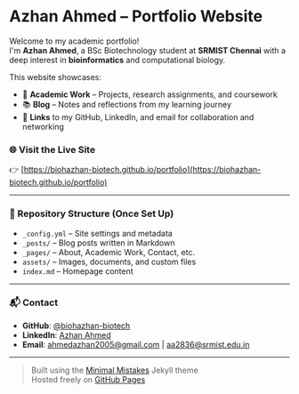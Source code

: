 # Azhan Ahmed – Portfolio Website

Welcome to my academic portfolio!  
I'm **Azhan Ahmed**, a BSc Biotechnology student at **SRMIST Chennai** with a deep interest in **bioinformatics** and computational biology.

This website showcases:
- 🧬 **Academic Work** – Projects, research assignments, and coursework
- 📚 **Blog** – Notes and reflections from my learning journey
- 🔗 **Links** to my GitHub, LinkedIn, and email for collaboration and networking

### 🌐 Visit the Live Site

👉 [https://biohazhan-biotech.github.io/portfolio](https://biohazhan-biotech.github.io/portfolio)

---

### 📂 Repository Structure (Once Set Up)

- `_config.yml` – Site settings and metadata
- `_posts/` – Blog posts written in Markdown
- `_pages/` – About, Academic Work, Contact, etc.
- `assets/` – Images, documents, and custom files
- `index.md` – Homepage content

---

### 📬 Contact

- **GitHub**: [@biohazhan-biotech](https://github.com/biohazhan-biotech)
- **LinkedIn**: [Azhan Ahmed](https://www.linkedin.com/in/azhan-ahmed-a7a768356/)
- **Email**: ahmedazhan2005@gmail.com | aa2836@srmist.edu.in

---

> Built using the [Minimal Mistakes](https://github.com/mmistakes/minimal-mistakes) Jekyll theme  
> Hosted freely on [GitHub Pages](https://pages.github.com/)
